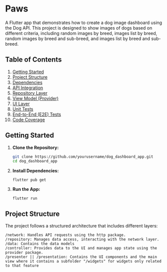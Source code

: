 # Paws

A Flutter app that demonstrates how to create a dog image dashboard using the Dog API. This project is designed to show images of dogs based on different criteria, including random images by breed, images list by breed, random images by breed and sub-breed, and images list by breed and sub-breed.

## Table of Contents

1. [Getting Started](#getting-started)
2. [Project Structure](#project-structure)
3. [Dependencies](#dependencies)
4. [API Integration](#api-integration)
5. [Repository Layer](#repository-layer)
6. [View Model (Provider)](#view-model-provider)
7. [UI Layer](#ui-layer)
8. [Unit Tests](#unit-tests)
9. [End-to-End (E2E) Tests](#end-to-end-e2e-tests)
10. [Code Coverage](#code-coverage)

## Getting Started

1. **Clone the Repository:**

   ```bash
   git clone https://github.com/yourusername/dog_dashboard_app.git
   cd dog_dashboard_app

2. **Install Dependencies:**

   ```
   flutter pub get

3. **Run the App:**

   ```
   flutter run
   
## Project Structure


The project follows a structured architecture that includes different layers:

    /network: Handles API requests using the http package.
    /repository: Manages data access, interacting with the network layer.
    /data: Contains the data models
    /controller: Provides data to the UI and manages app state using the provider package.
    /presenter || /presentation: Contains the UI components and the main view where it contains a subfolder "/widgets" for widgets only related to that feature